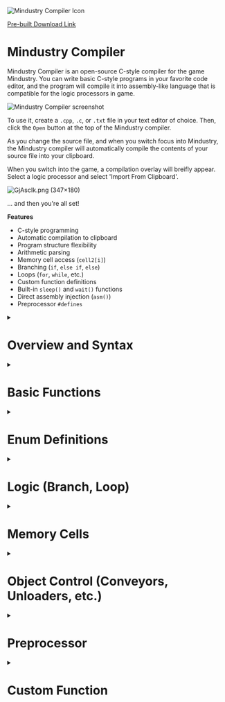 ![Mindustry Compiler Icon](https://i.imgur.com/xW0zxYJ.png)

[Pre-built Download Link](https://drive.google.com/file/d/19FnpmbfQjmygNILdxbs0cxcK3vB5If4_/view?usp=sharing)

# Mindustry Compiler

Mindustry Compiler is an open-source C-style compiler for the game Mindustry. You can write basic C-style programs in your favorite code editor, and the program will compile it into assembly-like language that is compatible for the logic processors in game.

![Mindustry Compiler screenshot](https://i.imgur.com/5J60pUm.png)

To use it, create a `.cpp`, `.c`, or `.txt` file in your text editor of choice. Then, click the `Open` button at the top of the Mindustry compiler.

As you change the source file, and when you switch focus into Mindustry, the Mindustry compiler will automatically compile the contents of your source file into your clipboard.

When you switch into the game, a compilation overlay will breifly appear. Select a logic processor and select 'Import From Clipboard'.

![GjAscIk.png (347×180)](https://i.imgur.com/GjAscIk.png)

... and then you're all set!

__Features__
* C-style programming
* Automatic compilation to clipboard
* Program structure flexibility
* Arithmetic parsing
* Memory cell access (`cell2[i]`)
* Branching (`if`, `else if`, `else`)
* Loops (`for`, `while`, etc.)
* Custom function definitions
* Built-in `sleep()` and `wait()` functions
* Direct assembly injection (`asm()`)
* Preprocessor `#defines`


<!-- MMMMMMMMMMMMMMMMMMMMMMMMMMMMMMMMMMMMMMMMMMMMMMMMMMMMMM //-->
<!-- MMMMMMMMMMMMMMMMMMMMMMMMMMMMMMMMMMMMMMMMMMMMMMMMMMMMMM //-->

<details>
	<summary>
		<h1>Overview and Syntax</h1>
	</summary>

<h3>Program Structure</h3>
	
--------------------------------------------------

	
Compiled programs can use either a basic one-shot script structure, or an advanced `main` loop, which separates initialization from the body of the program.
	
> <b>Basic Script</b>: The program is run from beginning to end, then restarts (all variable values are lost).
	
> <b>Advanced Script</b>: Code outside `main` is run once. Then, the main loop repeats indefinitely (variable values are kept).
	
<b>Basic Structure Example</b>
	
```c
// This is a simple program
conveyor1.enabled = false;
sleep(2);
conveyor1.enabled = true;
sleep(1);
```

<b>Advanced Structure Example</b>
	
```c
// Initialization (outside main runs on start)
i = 0;

// Main function (loops forever)
void main()
{
	i++;
	println(i);
	sleep(1);
}
```


<h3>Typenames</h3>
	
--------------------------------------------------
	
Typenames are ignored.
	
```c
// Type names do not matter (left in for C-style compatibility)
static const volatile int number = "hello world";
println(number);
// prints 'hello world'

// Python style-compatible (assign, no declare/typename)
myStr = "hello";
```
	
<h3>Return</h3>

--------------------------------------------------

Return either exits a custom function, or ends program execution (if elsewhere, eg. inside `main()` )
```c
void myFunction()
{
	return i + 55;
}

// Initialize code
int i = 5;

// Main loop
void main()
{
	print(myFunction());
	
	// Restart program (equivalent to 'end')
	return;
}
```
	
</details>






<!-- MMMMMMMMMMMMMMMMMMMMMMMMMMMMMMMMMMMMMMMMMMMMMMMMMMMMMM //-->
<!-- MMMMMMMMMMMMMMMMMMMMMMMMMMMMMMMMMMMMMMMMMMMMMMMMMMMMMM //-->
<details>
	<summary>
		<h1>Basic Functions</h1>
	</summary>


### print(_value_, _value2_, _value3_, ...)
### println(print(_value_, _value2_, _value3_, ...)
### printflush( _target (optional)_ )

> __Note:__ If a `print` command is compiled, the compiler will automatically append a `printflush` to the end of the program/end of `main()` to _message1_. You can still call the function directly though.
```c
// Appends a value to the print output (optionally with a line end)

print("Right now, ");
println("'x' is currently equal to ", x);
printflush(message2);
sleep(2);
print("all done");

// Output: "Right now, 'x' is currently equal to 5" to messageblock 2
// Then, 2 seconds later, "all done". The compiler will automatically flush the message to message block 1.
```

### Wait
> wait(_condition_)
```c
// Stop program execution until a condition is met.
  
println("Container is full!");
  
// Pause until container is empty ...
wait(container1.totalItems < 25);
println("... but now its empty.");

// Pause until container is full ...  
wait(container1.totalItems > 275);
println("... aaaand its full again.");
```
### Sleep
> sleep(_seconds_)
```c
// Stop program execution for a number of seconds.

// Sleep for 3 seconds
sleep(3);

// Sleep for 1.25 seconds
x = 1.25;
sleep(x);
```
### asm
```c
// Add assembly instructions directly using 'asm()'

// Print 'hello world' to 'message3'
asm(print "hello world");
asm(printflush message3);

// Turns conveyor1 off
asm(control enabled conveyor1 0);
```
	
# Math Functions

```c
// Add, subtract, parenthesis, exponent
result = a + (b - d) * 2^3;
result += 1;
result *= 2;
result /= 7.5;

// Modulo-division
result = (x + 4) % 25;

// Trig functions
result = (sin(x) * cos(y)) / tan(z);

// Floor/Ceil (outputs '2' and '4')
result = ceil(2.1)
result = floor(4.9);

// Min/max functions
x = min(1, 2);
z = max(3, 100000);

```

</details>

<!-- MMMMMMMMMMMMMMMMMMMMMMMMMMMMMMMMMMMMMMMMMMMMMMMMMMMMMM //-->
<!-- MMMMMMMMMMMMMMMMMMMMMMMMMMMMMMMMMMMMMMMMMMMMMMMMMMMMMM //-->
<details>
	<summary>
		<h1>Enum Definitions</h1>
	</summary>

> __Note__: Enum types are interpreted as int constants. They follow C-style behavior, where each successive element is the increment of the last	

```c
// Enum definition
enum StateEnum
{
	Starting,	// equals 0
	Going,		// equals 1
	Ending,		// equals 2
	Invalid = -4,	// Explicit value equals -4
	Error,		// equals -3
	Explode,	// equals -2
}


// Initialize state (to 0)...
myState = StateEnum::Starting;
	
// Main loop
void main()
{
	// Do enum-based behavior
	switch(myState)
	{
	case StateEnum::Starting:
		println("State is starting");
		printflush();
		myState = StateEnum::Going;
		break;

	case StateEnum::Going:
		println("Going...");
		printflush();
		myState = StateEnum::Explode;
		break;

	default:
		println("EXPLODE");
		printflush();
		myState = StateEnum::Starting;
		break;
	}
	
	sleep(1);
}

```	
	
</details>

	
<!-- MMMMMMMMMMMMMMMMMMMMMMMMMMMMMMMMMMMMMMMMMMMMMMMMMMMMMM //-->
<!-- MMMMMMMMMMMMMMMMMMMMMMMMMMMMMMMMMMMMMMMMMMMMMMMMMMMMMM //-->
<details>
	<summary>
		<h1>Logic (Branch, Loop)</h1>
	</summary>
	
### If /Else-if/Else
```c
// Standard if/else-if/else logic.
if (a == 25)
{
	i++;
	println("a equals", 25);
}
else if(b < c - d && e == 2.71)
	println("something else is happening here");

else
{
	i = 0;
	println("else block. i now = ", 0);
}
```


### Switch
```c
// Create enum (some compile-time constants)
enum MyEnum
{
	NormalCase = 3,
	SpecialCase = 25,
}


// 'x' is a variable value ...
// All 'cases' must be compile-time constants
// Use 'if' for variable-cases instead
switch(x)
{

// If x==1 ...
case 1:
	conveyor1.enabled = false;
	break;

// If x==2 ...
case 2:
	conveyor1.enabled = true;
	break;

// Fall through supported (no break between cases)
case MyEnum::NormalCase:
case MyEnum::SpecialCase:
	println("x is either Normal or Special");
	break;
	
// Default case (if all others aren't true)
default:
	println("yeah, x is something else");
	break;
}

```
	     
	     
### While/Do-While Loop

```c
// While loop
while (conveyor1.totalItems == 0)
{
	i++;
}


// Do-while loop
do
{
	x += 3;
	println("x ain't 75");
	printflush();
} while (x != 75);
```
	    
### For Loop
> __Note:__ typenames (eg. `int i`) are ignored by compiler (left in for C-style compatibility)
```c
// Counts from 0 -> max - 1
for (int i = 0; i < max; i++)
{
	println("Current value: ", i);
}
```

</details>


	
<!-- MMMMMMMMMMMMMMMMMMMMMMMMMMMMMMMMMMMMMMMMMMMMMMMMMMMMMM //-->
<!-- MMMMMMMMMMMMMMMMMMMMMMMMMMMMMMMMMMMMMMMMMMMMMMMMMMMMMM //-->
<details>
	<summary>
		<h1>Memory Cells</h1>
	</summary>
	
```c
// Read/write to memory using standard array notation.
// If a cell # is not specified, default is 'cell 1'

// Write '10' to cell at index '0'...
cell[3] = 10;

// Add into cell 4 (index 'x + 2') whatever cell 6 has at index '31'
cell4[x + 2] += cell6[31];

// Fill cell-5 up with numbers 0 -> 9 ...
for (int i = 0; i < 10; i++)
{
	cell[5] = i;
}
```

</details>


	
<!-- MMMMMMMMMMMMMMMMMMMMMMMMMMMMMMMMMMMMMMMMMMMMMMMMMMMMMM //-->
<!-- MMMMMMMMMMMMMMMMMMMMMMMMMMMMMMMMMMMMMMMMMMMMMMMMMMMMMM //-->
<details>
	<summary>
		<h1>Object Control (Conveyors, Unloaders, etc.)</h1>
	</summary>

```c
// Get or set properties objects using dot-properties.
// (equivalent to 'control/sensor' commands)

// Turn conveyors/buildings on or off
conveyor1.enabled = false;
driver3.enabled = x > 3 && y - 2 == 1;
	
// Wait for 'vault1' to get some copper ...
wait (vault1.copper >= 25);

// Set the 'type' of an unloader ('type' auto-remaps to 'config')
unloader1.type = @copper;
unloader2.config = @titanium

// print the amount of silicon in 'vault1' ...
println(vault1.silicon);
	
if (vault1.totalItems < 5)
	println("your vault is empty bruh");
```
			  
</details>
			  
			  
<!-- MMMMMMMMMMMMMMMMMMMMMMMMMMMMMMMMMMMMMMMMMMMMMMMMMMMMMM //-->
<!-- MMMMMMMMMMMMMMMMMMMMMMMMMMMMMMMMMMMMMMMMMMMMMMMMMMMMMM //-->
<details>
	<summary>
		<h1>Preprocessor</h1>
	</summary>
	
```c
// C-style preprocessor defines (primative implementation)

// Tell compiler to replace 'Q' with 'cell[35 + x]'
#define Q cell[35 + x]

x = 2;
Q = 3 * x;
println(cell[35 + x]);
// prints '6';
	
// Redefine 'Q' ...
#define Q println("hello world")
Q;

// Undefine 'Q' ...
#undef Q

// Define a preprocessor function 'SHOW()'
#define SHOW(OBJ, RES) println("Amount of ", RES, " = ", OBJ.RES)
SHOW(conveyor1, silicon);
```
</details>
	
	
<!-- MMMMMMMMMMMMMMMMMMMMMMMMMMMMMMMMMMMMMMMMMMMMMMMMMMMMMM //-->
<!-- MMMMMMMMMMMMMMMMMMMMMMMMMMMMMMMMMMMMMMMMMMMMMMMMMMMMMM //-->
<details>
	<summary>
		<h1>Custom Function</h1>
	</summary>

### Main function
The main loop of the funciton. Loops forever. Calling `return` in main will 'end' the program, starting it over (re-initialize).

## Custom function definitions
```c
// Custom function declaration
void doCustomThing(number, string)
{
	// Print the string and double the number
	number *= multiplier;
	println(string, ": ", number);

	// Return the multiplied number
	return number;
}

// Main loop
void main()
{
	// Set multiplier (vars inside custom function*)
	multiplier = 50;
	result = doCustomThing(4, "A string");
	println(result);
	// prints '200'
}
```

### Note on functions:
* Functions can call `return` to exit the function, or `return x` to return a value out of the funciton.
  ___Note__: the returned value is undefined in functions that do not return._
```c
void returnNoting()
{
	return;
}

int returnANumber()
{
	return 100;
}
```
* Pre-defined variables with the same name as parameters are saved. Defining a variable `num` in the main loop, then calling a function with a parameter named `num` will _not_ overwrite the main function's version. However, any variables that do not share names with a parameter are modifiable.
	
```c
// Funciton with parameter named 'num'
void doThing(num)
{
	num = 42;
	
	// Print 'doThing's version of 'num'
	println(num);  // prints '42'
}

// Main loop
void main()
{
	// Set 'main's variable 'num' to 5 ...
	num = 5;
	doThing(num);
	
	// Print 'main's version of num
	println(num); // prints '5'
}
```

* Functions calls are ___not recursive___ compatible. That is to say, calling a custom function from inside another function is not supported (yet). This is planned to be added.
```c
void first()
{
	println("first");
}

void second()
{
	// Calling first will get stuck
	first();
	println("second");
}

second();
println("done");
```
	
</details>
